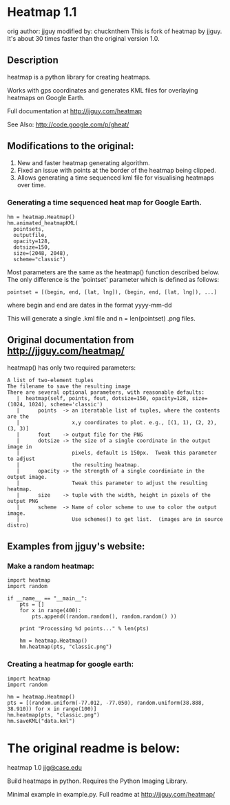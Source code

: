 # Heatmap 1.1
orig author: jjguy
modified by: chucknthem
This is fork of heatmap by jjguy. It's about 30 times faster than the original version 1.0.

## Description
heatmap is a python library for creating heatmaps.

Works with gps coordinates and generates KML files for overlaying heatmaps on Google Earth.

Full documentation at http://jjguy.com/heatmap

See Also: http://code.google.com/p/gheat/

## Modifications to the original:
 1. New and faster heatmap generating algorithm.
 2. Fixed an issue with points at the border of the heatmap being clipped.
 3. Allows generating a time sequenced kml file for visualising heatmaps over time.

### Generating a time sequenced heat map for Google Earth.

    hm = heatmap.Heatmap() 
    hm.animated_heatmapKML(
      pointsets, 
      outputfile, 
      opacity=128,
      dotsize=150, 
      size=(2048, 2048),
      scheme="classic") 

Most parameters are the same as the heatmap() function described below. The only difference is the 'pointset' parameter which is defined as follows:

    pointset = [(begin, end, [lat, lng]), (begin, end, [lat, lng]), ...]

where begin and end are dates in the format yyyy-mm-dd

This will generate a single .kml file and n = len(pointset) .png files.

## Original documentation from http://jjguy.com/heatmap/

  heatmap() has only two required parameters:

    A list of two-element tuples
    The filename to save the resulting image
    There are several optional parameters, with reasonable defaults:
       |  heatmap(self, points, fout, dotsize=150, opacity=128, size=(1024, 1024), scheme='classic')
       |      points  -> an iteratable list of tuples, where the contents are the
       |                 x,y coordinates to plot. e.g., [(1, 1), (2, 2), (3, 3)]
       |      fout    -> output file for the PNG
       |      dotsize -> the size of a single coordinate in the output image in
       |                 pixels, default is 150px.  Tweak this parameter to adjust
       |                 the resulting heatmap.
       |      opacity -> the strength of a single coordiniate in the output image.
       |                 Tweak this parameter to adjust the resulting heatmap.
       |      size    -> tuple with the width, height in pixels of the output PNG
       |      scheme  -> Name of color scheme to use to color the output image.
       |                 Use schemes() to get list.  (images are in source distro)

## Examples from jjguy's website:

### Make a random heatmap:


    import heatmap
    import random

    if __name__ == "__main__":    
        pts = []
        for x in range(400):
            pts.append((random.random(), random.random() ))

        print "Processing %d points..." % len(pts)

        hm = heatmap.Heatmap()
        hm.heatmap(pts, "classic.png")

### Creating a heatmap for google earth:

    import heatmap
    import random

    hm = heatmap.Heatmap()
    pts = [(random.uniform(-77.012, -77.050), random.uniform(38.888, 38.910)) for x in range(100)]
    hm.heatmap(pts, "classic.png")
    hm.saveKML("data.kml")


The original readme is below:
=============================================
heatmap 1.0
jjg@case.edu

Build heatmaps in python.  Requires the Python Imaging Library.

Minimal example in example.py.  Full readme at http://jjguy.com/heatmap/

